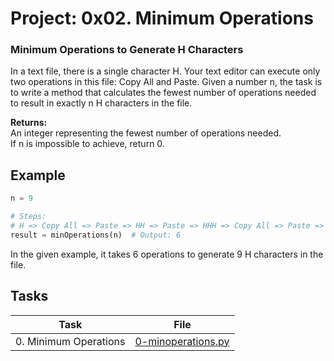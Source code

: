 # Project: 0x02. Minimum Operations


### Minimum Operations to Generate H Characters

In a text file, there is a single character H.
Your text editor can execute only two operations in this file: Copy All and Paste.
Given a number n, the task is to write a method that calculates the fewest number of operations needed to result in exactly n H characters in the file.


**Returns:**  
An integer representing the fewest number of operations needed.  
If n is impossible to achieve, return 0.

## Example

```python
n = 9

# Steps:
# H => Copy All => Paste => HH => Paste => HHH => Copy All => Paste => HHHHHH => Paste => HHHHHHHHH
result = minOperations(n)  # Output: 6
```

In the given example, it takes 6 operations to generate 9 H characters in the file.

## Tasks

| Task                  | File                                       |
|-----------------------|--------------------------------------------|
| 0. Minimum Operations | [0-minoperations.py](./0-minoperations.py) |

